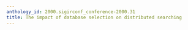 ```yaml
---
anthology_id: 2000.sigirconf_conference-2000.31
title: The impact of database selection on distributed searching
---
```

